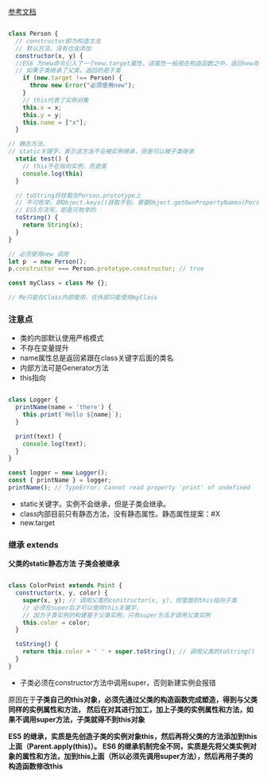 [参考文档](https://es6.ruanyifeng.com/#docs/class)


```js

class Person {
  // constructor即为构造方法
  // 默认方法，没有也会添加
  constructor(x, y) {
  //ES6 为new命令引入了一个new.target属性，该属性一般用在构造函数之中，返回new命令作用于的那个构造函数
  // 如果子类继承了父类，返回的是子类
    if (new.target !== Person) {
      throw new Error("必须使用new");
    }
    // this代表了实例对象
    this.x = x;
    this.y = y;
    this.name = ["x"];
  }

// 静态方法， 
// static关键字，表示该方法不会被实例继承，但是可以被子类继承
  static test() {
    // this不在指向实例，而是类
    console.log(this)
  }

  // toString将挂载在Person.prototype上
  // 不可枚举，即Object.keys()获取不到，需要Object.getOwnPropertyNames(Person.prototype)
  // ES5方法写，即是可枚举的
  toString() {
    return String(x);
  }
}

// 必须使用new 调用
let p  = new Person();
p.constructor === Person.prototype.constructor; // true

const myClass = class Me {};

// Me只能在Class内部使用，在外部只能使用myClass


```

### 注意点

- 类的内部默认使用严格模式
- 不存在变量提升
- name属性总是返回紧跟在class关键字后面的类名
- 内部方法可是Generator方法
- this指向

```js

class Logger {
  printName(name = 'there') {
    this.print(`Hello ${name}`);
  }

  print(text) {
    console.log(text);
  }
}

const logger = new Logger();
const { printName } = logger;
printName(); // TypeError: Cannot read property 'print' of undefined
```
- static关键字。实例不会继承，但是子类会继承。
- class内部目前只有静态方法，没有静态属性。静态属性提案：#X
- new.target


### 继承 extends

**父类的static静态方法 子类会被继承**

```js

class ColorPoint extends Point {
  constructor(x, y, color) {
    super(x, y); // 调用父类的constructor(x, y)，但里面的this指向子类
    // 必须在super后才可以使用this关键字，
    // 因为子类实例的构建基于父类实例，只有super方法才调用父类实例
    this.color = color;
  }

  toString() {
    return this.color + ' ' + super.toString(); // 调用父类的toString()
  }
}

```

- 子类必须在constructor方法中调用super，否则新建实例会报错

原因在于**子类自己的this对象，必须先通过父类的构造函数完成塑造，得到与父类同样的实例属性和方法，
然后在对其进行加工，加上子类的实例属性和方法，如果不调用super方法，子类就得不到this对象**

**ES5 的继承，实质是先创造子类的实例对象this，然后再将父类的方法添加到this上面（Parent.apply(this)）。
ES6 的继承机制完全不同，实质是先将父类实例对象的属性和方法，加到this上面（所以必须先调用super方法），然后再用子类的构造函数修改this**